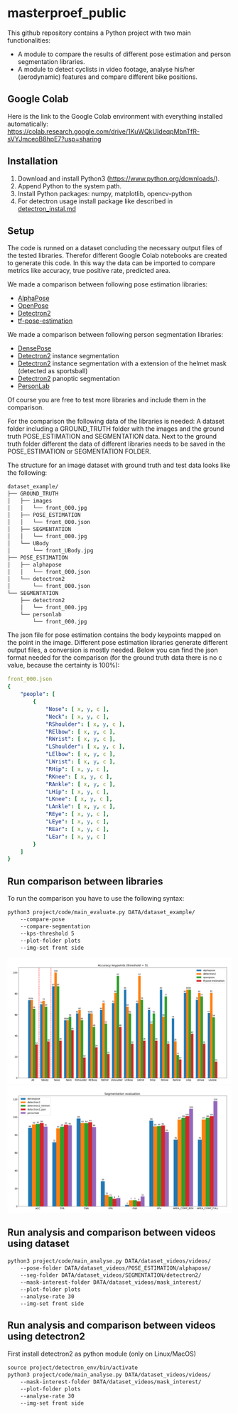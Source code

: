 # masterproef_public

This github repository contains a Python project with two main functionalities: 
* A module to compare the results of different pose estimation and person segmentation libraries.
* A module to detect cyclists in video footage, analyse his/her (aerodynamic) features and compare different bike positions.

## Google Colab
Here is the link to the Google Colab environment with everything installed automatically: https://colab.research.google.com/drive/1KuWQkUIdeqpMbnTfR-sVYJmceoB8hpE7?usp=sharing

## Installation
1. Download and install Python3 (https://www.python.org/downloads/). 
2. Append Python to the system path.
3. Install Python packages: numpy, matplotlib, opencv-python
4. For detectron usage install package like described in [detectron_instal.md](project/detectron_env/detectron_install.md)

## Setup

The code is runned on a dataset concluding the necessary output files of the tested libraries. Therefor different Google Colab notebooks are created to generate this code. In this way the data can be imported to compare metrics like accuracy, true positive rate, predicted area.

We made a comparison between following pose estimation libraries:
* [AlphaPose](https://github.com/MVIG-SJTU/AlphaPose)
* [OpenPose](https://github.com/CMU-Perceptual-Computing-Lab/openpose)
* [Detectron2](https://github.com/facebookresearch/detectron2)
* [tf-pose-estimation](https://github.com/ildoonet/tf-pose-estimation)

We made a comparison between following person segmentation libraries:
* [DensePose](https://github.com/facebookresearch/DensePose)
* [Detectron2](https://github.com/facebookresearch/detectron2) instance segmentation
* [Detectron2](https://github.com/facebookresearch/detectron2) instance segmentation with a extension of the helmet mask (detected as sportsball)
* [Detectron2](https://github.com/facebookresearch/detectron2) panoptic segmentation
* [PersonLab](https://github.com/scnuhealthy/Tensorflow_PersonLab)

Of course you are free to test more libraries and include them in the comparison.

For the comparison the following data of the libraries is needed:
A dataset folder including a GROUND_TRUTH folder with the images and the ground truth POSE_ESTIMATION and SEGMENTATION data.
Next to the ground truth folder different the data of different libraries needs to be saved in the POSE_ESTIMATION or SEGMENTATION FOLDER.

The structure for an image dataset with ground truth and test data looks like the following:
```
dataset_example/
├── GROUND_TRUTH
│   ├── images
│   │   └── front_000.jpg
│   ├── POSE_ESTIMATION
│   │   └── front_000.json
│   ├── SEGMENTATION
│   │   └── front_000.jpg
│   └── UBody
│       └── front_UBody.jpg
├── POSE_ESTIMATION
│   ├── alphapose
│   │   └── front_000.json
│   └── detectron2
│       └── front_000.json
└── SEGMENTATION
    ├── detectron2
    │   └── front_000.jpg
    └── personlab
        └── front_000.jpg
```

The json file for pose estimation contains the body keypoints mapped on the point in the image. Different pose estimation libraries generate different output files, a conversion is mostly needed. Below you can find the json format needed for the comparison (for the ground truth data there is no c value, because the certainty is 100%):

```yaml
front_000.json
{
    "people": [
        {
            "Nose": [ x, y, c ],
            "Neck": [ x, y, c ],
            "RShoulder": [ x, y, c ],
            "RElbow": [ x, y, c ],
            "RWrist": [ x, y, c ],
            "LShoulder": [ x, y, c ],
            "LElbow": [ x, y, c ],
            "LWrist": [ x, y, c ],
            "RHip": [ x, y, c ],
            "RKnee": [ x, y, c ],
            "RAnkle": [ x, y, c ],
            "LHip": [ x, y, c ],
            "LKnee": [ x, y, c ],
            "LAnkle": [ x, y, c ],
            "REye": [ x, y, c ],
            "LEye": [ x, y, c ],
            "REar": [ x, y, c ],
            "LEar": [ x, y, c ]
        }
    ]
}
```

## Run comparison between libraries
To run the comparison you have to use the following syntax:
```
python3 project/code/main_evaluate.py DATA/dataset_example/
    --compare-pose
    --compare-segmentation
    --kps-threshold 5
    --plot-folder plots
    --img-set front side
```

![Pose comparison](plots/evaluation/pose/dataset_example_kps_acc.png)
![Segmentation comparison](plots/evaluation/seg/dataset_example_seg_eval.png)

## Run analysis and comparison between videos using dataset
```
python3 project/code/main_analyse.py DATA/dataset_videos/videos/ 
    --pose-folder DATA/dataset_videos/POSE_ESTIMATION/alphapose/ 
    --seg-folder DATA/dataset_videos/SEGMENTATION/detectron2/ 
    --mask-interest-folder DATA/dataset_videos/mask_interest/
    --plot-folder plots
    --analyse-rate 30
    --img-set front side
```

## Run analysis and comparison between videos using detectron2
First install detectron2 as python module (only on Linux/MacOS)
```
source project/detectron_env/bin/activate
python3 project/code/main_analyse.py DATA/dataset_videos/videos/ 
    --mask-interest-folder DATA/dataset_videos/mask_interest/
    --plot-folder plots
    --analyse-rate 30
    --img-set front side
```
